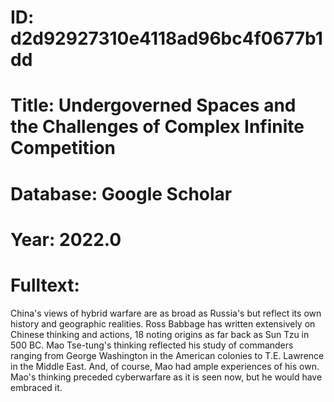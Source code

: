 # ID: d2d92927310e4118ad96bc4f0677b1dd
# Title: Undergoverned Spaces and the Challenges of Complex Infinite Competition
# Database: Google Scholar
# Year: 2022.0
# Fulltext:
China's views of hybrid warfare are as broad as Russia's but reflect its own history and geographic realities.
Ross Babbage has written extensively on Chinese thinking and actions, 18  noting origins as far back as Sun Tzu in 500 BC.
Mao Tse-tung's thinking reflected his study of commanders ranging from George Washington in the American colonies to T.E. Lawrence in the Middle East.
And, of course, Mao had ample experiences of his own.
Mao's thinking preceded cyberwarfare as it is seen now, but he would have embraced it.